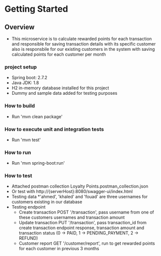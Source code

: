 # Getting Started

## Overview
* This microservice is to calculate rewarded points for each transaction and responsible for saving transaction details with its specific customer also is responsbile for our existing customers in the system with saving calculated points for each customer per month

### project setup
* Spring boot: 2.7.2
* Java JDK: 1.8
* H2 in-memory database installed for this project
* Dummy and sample data added for testing purposes

### How to build
* Run 'mvn clean package'

### How to execute unit and integration tests
* Run 'mvn test'

### How to run
* Run 'mvn spring-boot:run'

### How to test
* Attached postman collection Loyalty Points.postman_collection.json
* Or test with http://{serverHost}:8080/swagger-ui/index.html
* Testing data 
	*'ahmed', 'khaled' and 'fouad' are three usernames for customers existing in our database
* Testing endpoint
	* Create transaction  POST '/transaction', pass username from one of these customers usernames and transaction amount
	* Update transaction PUT '/transaction', pass transaction_id from create transaction endpoint response, transaction amount and transaction status (0 -> PAID, 1 -> PENDING_PAYMENT, 2 -> REFUND)
	* Customer report  GET '/customer/report', run to get rewarded points for each customer in previous 3 months